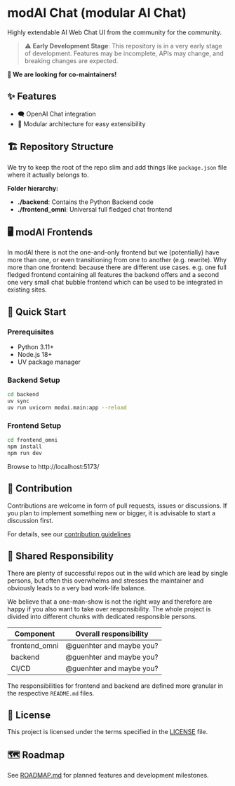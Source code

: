 # modAI Chat (modular AI Chat)

Highly extendable AI Web Chat UI from the community for the community.

> ⚠️ **Early Development Stage**: This repository is in a very early stage of development. Features may be incomplete, APIs may change, and breaking changes are expected.

**🤝 We are looking for co-maintainers!**

## ✨ Features

* 🗨️ OpenAI Chat integration
* 🧩 Modular architecture for easy extensibility


## 🏗️ Repository Structure

We try to keep the root of the repo slim and add things like `package.json` file where it actually belongs to.

**Folder hierarchy:**

* **./backend**: Contains the Python Backend code
* **./frontend_omni**: Universal full fledged chat frontend

## 🖥️ modAI Frontends

In modAI there is not the one-and-only frontend but we (potentially) have more than one, or even transitioning from one to another (e.g. rewrite).
Why more than one frontend: because there are different use cases. e.g. one full fledged frontend containing all features the backend offers and a second one very small chat bubble frontend which can be used to be integrated in existing sites.

## 🚀 Quick Start

### Prerequisites
- Python 3.11+
- Node.js 18+
- UV package manager

### Backend Setup
```bash
cd backend
uv sync
uv run uvicorn modai.main:app --reload
```

### Frontend Setup
```bash
cd frontend_omni
npm install
npm run dev
```

Browse to http://localhost:5173/

## 🤝 Contribution

Contributions are welcome in form of pull requests, issues or discussions. If you plan to implement something new or bigger, it is advisable to start a discussion first.

For details, see our [contribution guidelines](CONTRIBUTION.md)

## 👥 Shared Responsibility

There are plenty of successful repos out in the wild which are lead by single persons, but often this overwhelms and stresses
the maintainer and obviously leads to a very bad work-life balance.

We believe that a one-man-show is not the right way and therefore
are happy if you also want to take over responsibility. The whole
project is divided into different chunks with dedicated responsible
persons.

| Component | Overall responsibility |
|-----------|-------------------|
| frontend_omni  | @guenhter and maybe you? |
| backend   | @guenhter and maybe you? |
| CI/CD   | @guenhter and maybe you? |

The responsibilities for frontend and backend are defined more granular in the respective `README.md` files.

## 📄 License

This project is licensed under the terms specified in the [LICENSE](LICENSE) file.

## 🗺️ Roadmap

See [ROADMAP.md](ROADMAP.md) for planned features and development milestones.
